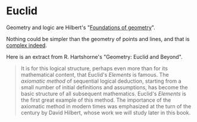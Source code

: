 # Euclid

Geometry and logic are Hilbert's "[Foundations of geometry](https://math.berkeley.edu/~wodzicki/160/Hilbert.pdf)".

Nothing could be simpler than the geometry of points and lines, and that is [complex indeed](https://plato.stanford.edu/entries/epistemology-geometry/). 

Here is an extract from R. Hartshorne's "Geometry: Euclid and Beyond".

> It is for this logical structure, perhaps even more than for its mathematical content, that Euclid's *Elements* is famous. The *axiomatic method* of sequential logical deduction, starting from a small number of initial definitions and assumptions, has become the basic structure of all subsequent mathematics. Euclid's *Elements* is the first great example of this method. The importance of the axiomatic method in modern times was emphasized at the turn of the century by David Hilbert, whose work we will study later in this book.
